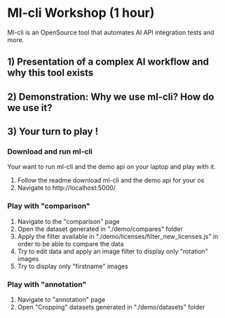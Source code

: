 # Ml-cli Workshop (1 hour)

Ml-cli is an OpenSource tool that automates AI API integration tests and more.

## 1) Presentation of a complex AI workflow and why this tool exists

## 2) Demonstration: Why we use ml-cli? How do we use it?

## 3) Your turn to play !
### Download and run ml-cli

Your want to run ml-cli and the demo api on your laptop and play with it.

1. Follow the readme download ml-cli and the demo api for your os
2. Navigate to http://localhost:5000/ 

### Play with "comparison"

1. Navigate to the "comparison" page
2. Open the dataset generated in "./demo/compares" folder
3. Apply the filter available in "./demo/licenses/filter_new_licenses.js" in order to be able to compare the data
4. Try to edit data and apply an image filter to display only "rotation" images
5. Try to display only "firstname" images

### Play with "annotation"

1. Navigate to "annotation" page
2. Open "Cropping" datasets generated in "./demo/datasets" folder
